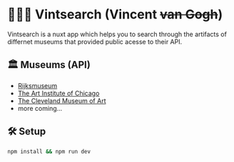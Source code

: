 # 🧑🏼‍🎨 Vintsearch (Vincent <s>van Gogh</s>)

Vintsearch is a nuxt app which helps you to search through the artifacts of differnet museums that provided public acesse to their API.

## 🏛️ Museums (API)

- [Rijksmuseum](https://data.rijksmuseum.nl/object-metadata/api/)
- [The Art Institute of Chicago](https://api.artic.edu/docs/)
- [The Cleveland Museum of Art](https://openaccess-api.clevelandart.org/)
- more coming...

## 🛠️ Setup

```bash
npm install && npm run dev
```
